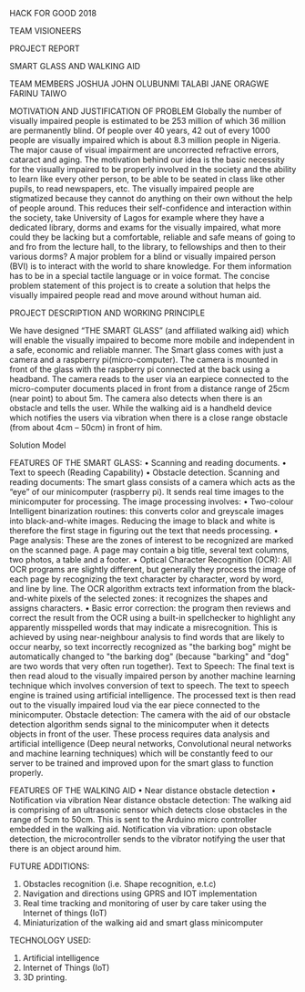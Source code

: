 HACK FOR GOOD 2018

TEAM VISIONEERS

PROJECT REPORT

SMART GLASS AND WALKING AID



TEAM MEMBERS
JOSHUA JOHN
OLUBUNMI TALABI
JANE ORAGWE
FARINU TAIWO

MOTIVATION AND JUSTIFICATION OF PROBLEM
Globally the number of visually impaired people is estimated to be 253 million of which 36 million are permanently blind. Of people over 40 years, 42 out of every 1000 people are visually impaired which is about 8.3 million people in Nigeria. The major cause of visual impairment are uncorrected refractive errors, cataract and aging. 
The motivation behind our idea is the basic necessity for the visually impaired to be properly involved in the society and the ability to learn like every other person, to be able to be seated in class like other pupils, to read newspapers, etc. The visually impaired people are stigmatized because they cannot do anything on their own without the help of people around. This reduces their self-confidence and interaction within the society, take University of Lagos for example where they have a dedicated library, dorms and exams for the visually impaired, what more could they be lacking but a comfortable, reliable and safe means of going to and fro from the lecture hall, to the library, to fellowships and then to their various dorms? A major problem for a blind or visually impaired person (BVI) is to interact with the world to share knowledge. For them information has to be in a special tactile language or in voice format.
The concise problem statement of this project is to create a solution that helps the visually impaired people read and move around without human aid.

PROJECT DESCRIPTION AND WORKING PRINCIPLE

We have designed “THE SMART GLASS” (and affiliated walking aid) which will enable the visually impaired to become more mobile and independent in a safe, economic and reliable manner. 
The Smart glass comes with just a camera and a raspberry pi(micro-computer). The camera is mounted in front of the glass with the raspberry pi connected at the back using a headband. The camera reads to the user via an earpiece connected to the micro-computer documents placed in front from a distance range of 25cm (near point) to about 5m. The camera also detects when there is an obstacle and tells the user. While the walking aid is a handheld device which notifies the users via vibration when there is a close range obstacle (from about 4cm – 50cm) in front of him.

 
Solution Model

FEATURES OF THE SMART GLASS:
•	Scanning and reading documents.
•	Text to speech (Reading Capability)
•	Obstacle detection.
Scanning and reading documents: The smart glass consists of a camera which acts as the “eye” of our minicomputer (raspberry pi). It sends real time images to the minicomputer for processing.
The image processing involves:
•	Two-colour Intelligent binarization routines: this converts color and greyscale images into black-and-white images. Reducing the image to black and white is therefore the first stage in figuring out the text that needs processing. 
•	Page analysis: These are the zones of interest to be recognized are marked on the scanned page. A page may contain a big title, several text columns, two photos, a table and a footer.
•	Optical Character Recognition (OCR): All OCR programs are slightly different, but generally they process the image of each page by recognizing the text character by character, word by word, and line by line. The OCR algorithm extracts text information from the black-and-white pixels of the selected zones: it recognizes the shapes and assigns characters.
•	Basic error correction: the program then reviews and correct the result from the OCR using a built-in spellchecker to highlight any apparently misspelled words that may indicate a misrecognition. This is achieved by using near-neighbour analysis to find words that are likely to occur nearby, so text incorrectly recognized as "the barking bog" might be automatically changed to "the barking dog" (because "barking" and "dog" are two words that very often run together).
Text to Speech: The final text is then read aloud to the visually impaired person by another machine learning technique which involves conversion of text to speech.  The text to speech engine is trained using artificial intelligence. The processed text is then read out to the visually impaired loud via the ear piece connected to the minicomputer.
Obstacle detection: The camera with the aid of our obstacle detection algorithm sends signal to the minicomputer when it detects objects in front of the user.
These process requires data analysis and artificial intelligence (Deep neural networks, Convolutional neural networks and machine learning techniques) which will be constantly feed to our server to be trained and improved upon for the smart glass to function properly.

FEATURES OF THE WALKING AID
•	Near distance obstacle detection
•	Notification via vibration
Near distance obstacle detection: The walking aid is comprising of an ultrasonic sensor which detects close obstacles in the range of 5cm to 50cm. This is sent to the Arduino micro controller embedded in the walking aid.
Notification via vibration: upon obstacle detection, the microcontroller sends to the vibrator notifying the user that there is an object around him.

FUTURE ADDITIONS:
1.	Obstacles recognition (i.e. Shape recognition, e.t.c)
2.	Navigation and directions using GPRS and IOT implementation
3.	Real time tracking and monitoring of user by care taker using the Internet of things (IoT)
4.	Miniaturization of the walking aid and smart glass minicomputer

TECHNOLOGY USED:
1.	Artificial intelligence
2.	Internet of Things (IoT)
3.	3D printing.

